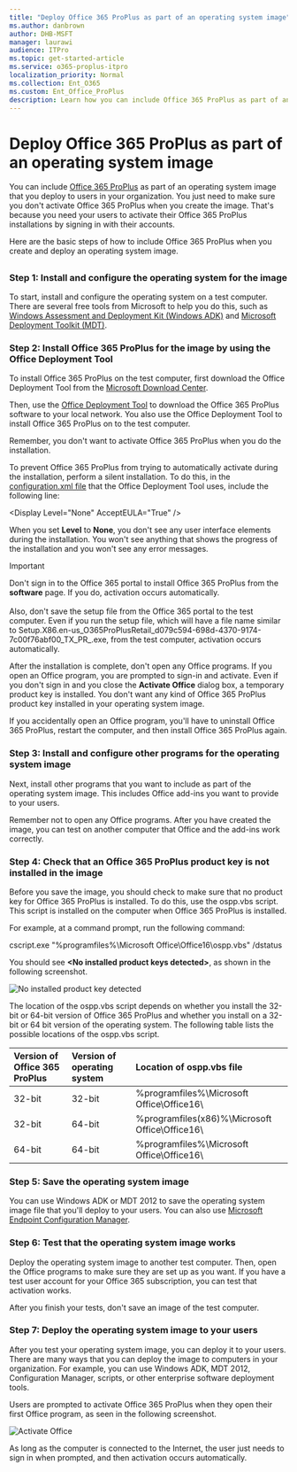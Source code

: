 ```yaml
---
title: "Deploy Office 365 ProPlus as part of an operating system image"
ms.author: danbrown
author: DHB-MSFT
manager: laurawi
audience: ITPro
ms.topic: get-started-article
ms.service: o365-proplus-itpro
localization_priority: Normal
ms.collection: Ent_O365
ms.custom: Ent_Office_ProPlus
description: Learn how you can include Office 365 ProPlus as part of an operating system image that you deploy to users in your organization.
---
```


# Deploy Office 365 ProPlus as part of an operating system image

You can include [Office 365 ProPlus](about-office-365-proplus-in-the-enterprise.md) as part of an operating system image that you deploy to users in your organization. You just need to make sure you don't activate Office 365 ProPlus when you create the image. That's because you need your users to activate their Office 365 ProPlus installations by signing in with their accounts.
  
Here are the basic steps of how to include Office 365 ProPlus when you create and deploy an operating system image.
  
## 
<a name="Steps"> </a>

### Step 1: Install and configure the operating system for the image
<a name="Step1"> </a>

To start, install and configure the operating system on a test computer. There are several free tools from Microsoft to help you do this, such as [Windows Assessment and Deployment Kit (Windows ADK)](https://go.microsoft.com/fwlink/p/?LinkID=312996) and [Microsoft Deployment Toolkit (MDT)](https://go.microsoft.com/fwlink/p/?LinkID=268150). 
  
### Step 2: Install Office 365 ProPlus for the image by using the Office Deployment Tool
<a name="Step2"> </a>

To install Office 365 ProPlus on the test computer, first download the Office Deployment Tool from the [Microsoft Download Center](https://go.microsoft.com/fwlink/p/?LinkID=626065).
  
Then, use the [Office Deployment Tool](overview-of-the-office-2016-deployment-tool.md) to download the Office 365 ProPlus software to your local network. You also use the Office Deployment Tool to install Office 365 ProPlus on to the test computer.
  
Remember, you don't want to activate Office 365 ProPlus when you do the installation.
  
To prevent Office 365 ProPlus from trying to automatically activate during the installation, perform a silent installation. To do this, in the [configuration.xml file](configuration-options-for-the-office-2016-deployment-tool.md) that the Office Deployment Tool uses, include the following line:
  
 \<Display Level="None" AcceptEULA="True" /\>
  
When you set **Level** to **None**, you don't see any user interface elements during the installation. You won't see anything that shows the progress of the installation and you won't see any error messages.
  
> [!IMPORTANT]
> Don't sign in to the Office 365 portal to install Office 365 ProPlus from the **software** page. If you do, activation occurs automatically.<br/><br/> Also, don't save the setup file from the Office 365 portal to the test computer. Even if you run the setup file, which will have a file name similar to Setup.X86.en-us_O365ProPlusRetail_d079c594-698d-4370-9174-7c00f76abf00_TX_PR_.exe, from the test computer, activation occurs automatically. 
  
After the installation is complete, don't open any Office programs. If you open an Office program, you are prompted to sign-in and activate. Even if you don't sign in and you close the **Activate Office** dialog box, a temporary product key is installed. You don't want any kind of Office 365 ProPlus product key installed in your operating system image.
  
If you accidentally open an Office program, you'll have to uninstall Office 365 ProPlus, restart the computer, and then install Office 365 ProPlus again.
  
### Step 3: Install and configure other programs for the operating system image
<a name="Step3"> </a>

Next, install other programs that you want to include as part of the operating system image. This includes Office add-ins you want to provide to your users.
  
Remember not to open any Office programs. After you have created the image, you can test on another computer that Office and the add-ins work correctly.
  
### Step 4: Check that an Office 365 ProPlus product key is not installed in the image
<a name="Step4"> </a>

Before you save the image, you should check to make sure that no product key for Office 365 ProPlus is installed. To do this, use the ospp.vbs script. This script is installed on the computer when Office 365 ProPlus is installed.
  
For example, at a command prompt, run the following command:
  
 cscript.exe "%programfiles%\\Microsoft Office\\Office16\\ospp.vbs" /dstatus
  
You should see **\<No installed product keys detected\>**, as shown in the following screenshot.
  
![No installed product key detected](images/aa1e234d-c2d1-471f-bf7f-9b11adc8b4b4.jpg)
  
The location of the ospp.vbs script depends on whether you install the 32-bit or 64-bit version of Office 365 ProPlus and whether you install on a 32-bit or 64 bit version of the operating system. The following table lists the possible locations of the ospp.vbs script.
  
|**Version of Office 365 ProPlus**|**Version of operating system**|**Location of ospp.vbs file**|
|:-----|:-----|:-----|
|32-bit  <br/> |32-bit  <br/> |%programfiles%\\Microsoft Office\\Office16\\  <br/> |
|32-bit  <br/> |64-bit  <br/> |%programfiles(x86)%\\Microsoft Office\\Office16\\  <br/> |
|64-bit  <br/> |64-bit  <br/> |%programfiles%\\Microsoft Office\\Office16\\  <br/> |
   
### Step 5: Save the operating system image
<a name="Step5"> </a>

You can use Windows ADK or MDT 2012 to save the operating system image file that you'll deploy to your users. You can also use [Microsoft Endpoint Configuration Manager](https://docs.microsoft.com/configmgr/osd/understand/introduction-to-operating-system-deployment).
  
### Step 6: Test that the operating system image works
<a name="Step6"> </a>

Deploy the operating system image to another test computer. Then, open the Office programs to make sure they are set up as you want. If you have a test user account for your Office 365 subscription, you can test that activation works.
  
After you finish your tests, don't save an image of the test computer.
  
### Step 7: Deploy the operating system image to your users
<a name="Step7"> </a>

After you test your operating system image, you can deploy it to your users. There are many ways that you can deploy the image to computers in your organization. For example, you can use Windows ADK, MDT 2012, Configuration Manager, scripts, or other enterprise software deployment tools.
  
Users are prompted to activate Office 365 ProPlus when they open their first Office program, as seen in the following screenshot.
  
![Activate Office](images/9cb7eef4-0ce6-428a-8f96-890e5237d17a.png)
  
As long as the computer is connected to the Internet, the user just needs to sign in when prompted, and then activation occurs automatically.
  

